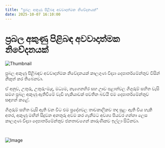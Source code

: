 ```yaml
---
title: "ප්‍රබල අකුණු පිළිබඳ අවවාදාත්මක නිවේදනයක්"
date: 2025-10-07 16:10:00
---
```


# ප්‍රබල අකුණු පිළිබඳ අවවාදාත්මක නිවේදනයක්

![Thumbnail](https://helakuru.sgp1.cdn.digitaloceanspaces.com/esana/images/lib/weather-warning[1].jpg)

ප්‍රබල අකුණු පිළිබඳව අවවාදාත්මක නිවේදනයක් කාලගුණ විද්‍යා දෙපාර්තමේන්තුව විසින් නිකුත් කර තිබෙනවා.

ඒ අනුව, උතුරු, උතුරු-මැද, මධ්‍යම, නැගෙනහිර සහ ඌව පළාත්වල ගිගුරුම් සහිත වැසි සමග ප්‍රබල අකුණු ඇතිවීමේ වැඩි හැකියාවක් පවතින බවයි එම දෙපාර්තමේන්තුව සඳහන් කළේ.

ගිගුරුම් සහිත වැසි ඇති වන විට එම ප්‍රදේශවල තාවකාලිකව තද සුළං ඇති විය හැකි අතර, අකුණු මඟින් සිදුවන අනතුරු අවම කර ගැනීමට අවශ්‍ය පියවර ගන්නා ලෙස කාලගුණ විද්‍යා දෙපාර්තමේන්තුව ජනතාවගෙන් කාරුණිකව ඉල්ලා සිටිනවා.

 

![Image](https://helakuru.sgp1.cdn.digitaloceanspaces.com/esana/images/68e4e5e0847d2pdf_page_0.jpeg)

